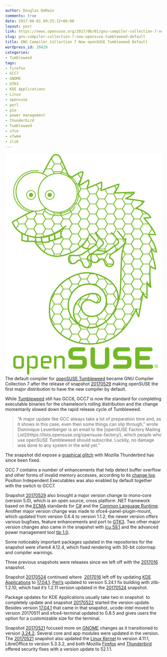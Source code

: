 ```yaml
---
author: Douglas DeMaio
comments: true
date: 2017-06-01 09:25:12+00:00
layout: post
link: https://news.opensuse.org/2017/06/01/gnu-compiler-collection-7-now-opensuse-tumbleweed-default/
slug: gnu-compiler-collection-7-now-opensuse-tumbleweed-default
title: GNU Compiler Collection 7 Now openSUSE Tumbleweed Default
wordpress_id: 20429
categories:
- Tumbleweed
tags:
- firefox
- GCC7
- GNOME
- GTK3
- KDE Applications
- Linux
- opensuse
- perl
- pie
- power management
- thunderbird
- Tumbleweed
- xfce
- xfwm4
- zlib
---
```


![](/wp-content/uploads/2017/06/geekoshirt.png)The default compiler for [openSUSE Tumbleweed](https://en.opensuse.org/Portal:Tumbleweed) became GNU Compiler Collection 7 after the release of snapshot [20170529](https://lists.opensuse.org/opensuse-factory/2017-05/msg00516.html) making openSUSE the first major distribution to have the new compiler by default.

While [Tumbleweed](https://en.opensuse.org/Portal:Tumbleweed) still has GCC6, GCC7 is now the standard for completing executable binaries for the chameleon’s rolling distribution and the change momentarily slowed down the rapid release cycle of Tumbleweed.


<blockquote>“A major update like GCC always take a lot of preparation time and, as it shows in this case, even then some things can slip through,” wrote Dominique Leuenberger is an email to the [openSUSE Factory Mailing List](https://lists.opensuse.org/opensuse-factory/), which people who use openSUSE Tumbleweed should subscribe. Luckily, no damage was done to any system in the wild yet.”</blockquote>


The snapshot did expose a [graphical glitch](https://lists.opensuse.org/opensuse-factory/2017-05/msg00519.html) with Mozilla Thunderbird has since been fixed.

GCC 7 contains a number of enhancements that help detect buffer overflow and other forms of invalid memory accesses, according to its [change log](https://gcc.gnu.org/gcc-7/changes.html). Position Independent Executables was also enabled by default together with the switch to GCC7.

Snapshot [20170529](https://lists.opensuse.org/opensuse-factory/2017-05/msg00516.html) also brought a major version change to mono-core (version 5.0), which is an open source, cross platform .NET framework based on the[ ECMA](//www.mono-project.com/docs/about-mono/languages/ecma/) standards for [C#](//www.mono-project.com/docs/about-mono/languages/csharp/) and the [Common Language Runtime](//www.mono-project.com/docs/advanced/runtime/). Another major version change was made to xfce4-panel-plugin-mount, which updated from version 0.6.4 to version 1.1.2; the newer version offers various bugfixes, feature enhancements and port to [GTK3](https://developer.gnome.org/gtk/3.0/). Two other major version changes also came in the snapshot with [icu 59.1](//icu-project.org/apiref/icu4c/) and the advanced power management tool [tlp 1.0](https://software.opensuse.org/package/tlp).

<!-- more -->Some noticeably important packages updated in the repositories for the snapshot were xfwm4 4.12.4, which fixed rendering with 30-bit colormap and compiler warnings.

Three previous snapshots were releases since we left off with the [2017016](https://lists.opensuse.org/opensuse-factory/2017-05/msg00209.html) snapshot.

Snapshot [20170524](https://lists.opensuse.org/opensuse-factory/2017-05/msg00421.html) continued where  [2017016](https://lists.opensuse.org/opensuse-factory/2017-05/msg00209.html) left off by updating [KDE Applications](https://www.kde.org/applications/) to [17.04.1](https://www.kde.org/announcements/announce-applications-17.04.1.php). [Perl’s](https://www.perl.org/) updated to version 5.24.1 fix building with zlib-1.2.10, which had it’s 1.2.11 version updated in the [20170524](https://lists.opensuse.org/opensuse-factory/2017-05/msg00421.html) snapshot.

Package updates for KDE Applications usually take two in snapshot  to completely update and snapshot [20170522](https://lists.opensuse.org/opensuse-factory/2017-05/msg00366.html) started the version update. Besides version [17.04.1](https://www.kde.org/announcements/announce-applications-17.04.1.php) that came in that snapshot, ucode-intel moved to version 20170511 and xfce4-terminal updated to 0.8.5 and gives users the option for a customizable size for the terminal.

Snapshot [20170521](https://lists.opensuse.org/opensuse-factory/2017-05/msg00297.html) focused more on [GNOME](https://www.gnome.org/) changes as it transitioned to version [3.24.2](https://mail.gnome.org/archives/gnome-announce-list/2017-May/msg00011.html). Several core and app modules were updated in the version. The [20170521](https://lists.opensuse.org/opensuse-factory/2017-05/msg00297.html) snapshot also updated the [Linux Kernel](https://www.kernel.org/) to version 4.11.1, LibreOffice to version 5.3.3.2, and both Mozilla [Firefox](https://www.mozilla.org/en-US/firefox/52.1.1/releasenotes/) and [Thunderbird](https://www.mozilla.org/en-US/thunderbird/52.1.1/releasenotes/) offered security fixes with a version update to 52.1.1.
